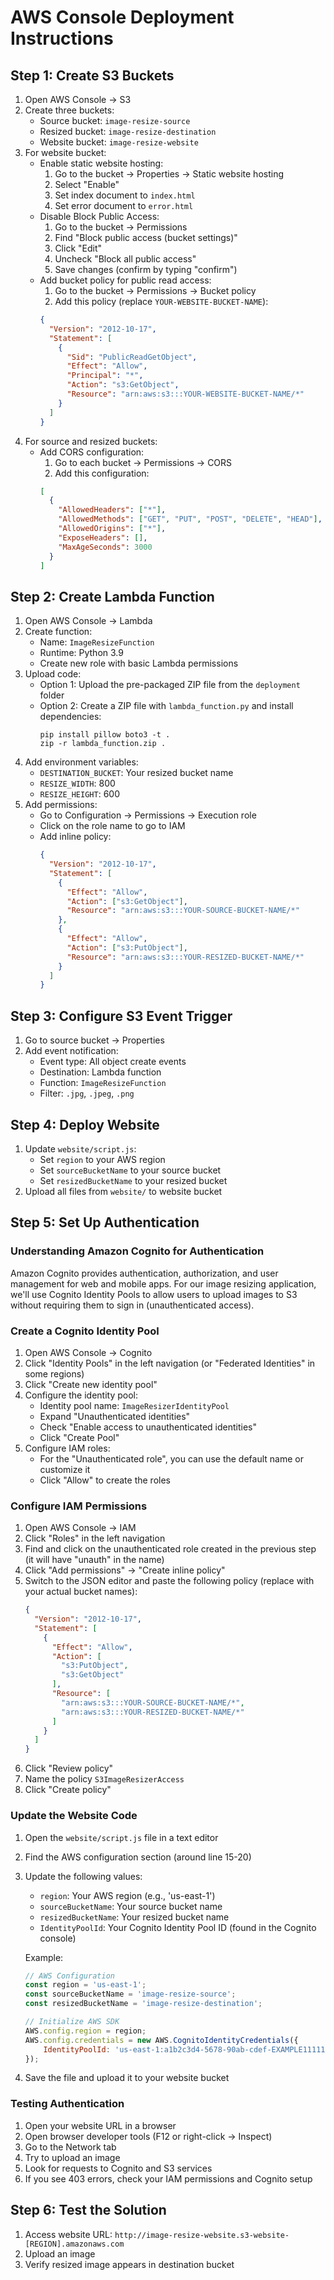 # AWS Console Deployment Instructions

## Step 1: Create S3 Buckets
1. Open AWS Console → S3
2. Create three buckets:
   - Source bucket: `image-resize-source`
   - Resized bucket: `image-resize-destination`
   - Website bucket: `image-resize-website`
3. For website bucket:
   - Enable static website hosting:
     1. Go to the bucket → Properties → Static website hosting
     2. Select "Enable"
     3. Set index document to `index.html`
     4. Set error document to `error.html`
   - Disable Block Public Access:
     1. Go to the bucket → Permissions
     2. Find "Block public access (bucket settings)"
     3. Click "Edit"
     4. Uncheck "Block all public access"
     5. Save changes (confirm by typing "confirm")
   - Add bucket policy for public read access:
     1. Go to the bucket → Permissions → Bucket policy
     2. Add this policy (replace `YOUR-WEBSITE-BUCKET-NAME`):
     ```json
     {
       "Version": "2012-10-17",
       "Statement": [
         {
           "Sid": "PublicReadGetObject",
           "Effect": "Allow",
           "Principal": "*",
           "Action": "s3:GetObject",
           "Resource": "arn:aws:s3:::YOUR-WEBSITE-BUCKET-NAME/*"
         }
       ]
     }
     ```
4. For source and resized buckets:
   - Add CORS configuration:
     1. Go to each bucket → Permissions → CORS
     2. Add this configuration:
     ```json
     [
       {
         "AllowedHeaders": ["*"],
         "AllowedMethods": ["GET", "PUT", "POST", "DELETE", "HEAD"],
         "AllowedOrigins": ["*"],
         "ExposeHeaders": [],
         "MaxAgeSeconds": 3000
       }
     ]
     ```

## Step 2: Create Lambda Function
1. Open AWS Console → Lambda
2. Create function:
   - Name: `ImageResizeFunction`
   - Runtime: Python 3.9
   - Create new role with basic Lambda permissions
3. Upload code:
   - Option 1: Upload the pre-packaged ZIP file from the `deployment` folder
   - Option 2: Create a ZIP file with `lambda_function.py` and install dependencies:
     ```
     pip install pillow boto3 -t .
     zip -r lambda_function.zip .
     ```
4. Add environment variables:
   - `DESTINATION_BUCKET`: Your resized bucket name
   - `RESIZE_WIDTH`: 800
   - `RESIZE_HEIGHT`: 600
5. Add permissions:
   - Go to Configuration → Permissions → Execution role
   - Click on the role name to go to IAM
   - Add inline policy:
     ```json
     {
       "Version": "2012-10-17",
       "Statement": [
         {
           "Effect": "Allow",
           "Action": ["s3:GetObject"],
           "Resource": "arn:aws:s3:::YOUR-SOURCE-BUCKET-NAME/*"
         },
         {
           "Effect": "Allow",
           "Action": ["s3:PutObject"],
           "Resource": "arn:aws:s3:::YOUR-RESIZED-BUCKET-NAME/*"
         }
       ]
     }
     ```

## Step 3: Configure S3 Event Trigger
1. Go to source bucket → Properties
2. Add event notification:
   - Event type: All object create events
   - Destination: Lambda function
   - Function: `ImageResizeFunction`
   - Filter: `.jpg`, `.jpeg`, `.png`

## Step 4: Deploy Website
1. Update `website/script.js`:
   - Set `region` to your AWS region
   - Set `sourceBucketName` to your source bucket
   - Set `resizedBucketName` to your resized bucket
2. Upload all files from `website/` to website bucket

## Step 5: Set Up Authentication

### Understanding Amazon Cognito for Authentication
Amazon Cognito provides authentication, authorization, and user management for web and mobile apps. For our image resizing application, we'll use Cognito Identity Pools to allow users to upload images to S3 without requiring them to sign in (unauthenticated access).

### Create a Cognito Identity Pool
1. Open AWS Console → Cognito
2. Click "Identity Pools" in the left navigation (or "Federated Identities" in some regions)
3. Click "Create new identity pool"
4. Configure the identity pool:
   - Identity pool name: `ImageResizerIdentityPool`
   - Expand "Unauthenticated identities"
   - Check "Enable access to unauthenticated identities"
   - Click "Create Pool"
5. Configure IAM roles:
   - For the "Unauthenticated role", you can use the default name or customize it
   - Click "Allow" to create the roles

### Configure IAM Permissions
1. Open AWS Console → IAM
2. Click "Roles" in the left navigation
3. Find and click on the unauthenticated role created in the previous step (it will have "unauth" in the name)
4. Click "Add permissions" → "Create inline policy"
5. Switch to the JSON editor and paste the following policy (replace with your actual bucket names):
   ```json
   {
     "Version": "2012-10-17",
     "Statement": [
       {
         "Effect": "Allow",
         "Action": [
           "s3:PutObject",
           "s3:GetObject"
         ],
         "Resource": [
           "arn:aws:s3:::YOUR-SOURCE-BUCKET-NAME/*",
           "arn:aws:s3:::YOUR-RESIZED-BUCKET-NAME/*"
         ]
       }
     ]
   }
   ```
6. Click "Review policy"
7. Name the policy `S3ImageResizerAccess`
8. Click "Create policy"

### Update the Website Code
1. Open the `website/script.js` file in a text editor
2. Find the AWS configuration section (around line 15-20)
3. Update the following values:
   - `region`: Your AWS region (e.g., 'us-east-1')
   - `sourceBucketName`: Your source bucket name
   - `resizedBucketName`: Your resized bucket name
   - `IdentityPoolId`: Your Cognito Identity Pool ID (found in the Cognito console)

   Example:
   ```javascript
   // AWS Configuration
   const region = 'us-east-1';
   const sourceBucketName = 'image-resize-source';
   const resizedBucketName = 'image-resize-destination';
   
   // Initialize AWS SDK
   AWS.config.region = region;
   AWS.config.credentials = new AWS.CognitoIdentityCredentials({
       IdentityPoolId: 'us-east-1:a1b2c3d4-5678-90ab-cdef-EXAMPLE11111',
   });
   ```
4. Save the file and upload it to your website bucket

### Testing Authentication
1. Open your website URL in a browser
2. Open browser developer tools (F12 or right-click → Inspect)
3. Go to the Network tab
4. Try to upload an image
5. Look for requests to Cognito and S3 services
6. If you see 403 errors, check your IAM permissions and Cognito setup

## Step 6: Test the Solution
1. Access website URL: `http://image-resize-website.s3-website-[REGION].amazonaws.com`
2. Upload an image
3. Verify resized image appears in destination bucket